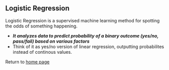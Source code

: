 ## Logistic Regression

Logistic Regression is a supervised machine learning method for spotting the odds of something happening.
- ***It analyzes data to predict probability of a binary outcome (yes/no, pass/fail) based on various factors***
- Think of it as yes/no version of linear regression, outputting probabilites instead of continous values.

Return to [home page](README.md)
